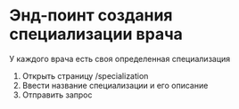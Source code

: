 # Энд-поинт создания специализации врача

У каждого врача есть своя определенная специализация

1. Открыть страницу /specialization
2. Ввести название специализации и его описание
3. Отправить запрос
